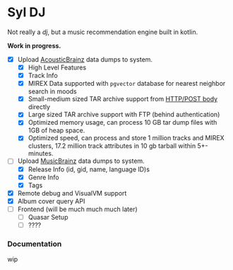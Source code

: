 # Syl DJ

Not really a *dj*, but a music recommendation engine built in kotlin.

**Work in progress.**

- [x] 
  Upload [AcousticBrainz](https://data.metabrainz.org/pub/musicbrainz/acousticbrainz/dumps/acousticbrainz-highlevel-json-20220623/)
  data dumps to system.
    - [x] High Level Features
    - [x] Track Info
    - [x] MIREX Data supported with `pgvector` database for nearest neighbor search in moods
    - [x] Small-medium sized TAR archive support
      from [HTTP/POST body](https://everything.curl.dev/http/post/binary.html) directly
    - [x] Large sized TAR archive support with FTP (behind authentication)
    - [X] Optimized memory usage, can process 10 GB tar dump files with 1GB of heap space.
    - [X] Optimized speed, can process and store 1 million tracks and MIREX clusters, 17.2 million track attributes in
      10 gb tarball within 5+- minutes.
- [ ] Upload [MusicBrainz](https://wiki.musicbrainz.org/Main_Page) data dumps to system.
    - [x] Release Info (id, gid, name, language ID)s
    - [x] Genre Info
    - [x] Tags
- [x] Remote debug and VisualVM support
- [x] Album cover query API
- [ ] Frontend (will be much much much later)
    - [ ] Quasar Setup
    - [ ] ????

### Documentation

wip